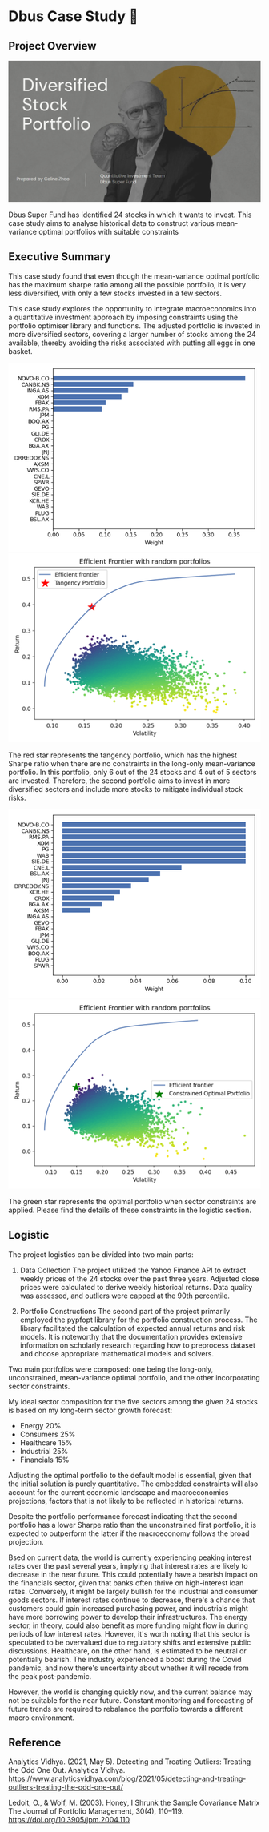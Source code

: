 # Dbus Case Study 🚎
## Project Overview
[![Slides](/Resources/Images/Pictures/ppt_cover.png)](https://www.canva.com/design/DAF2omzYPZ0/7We1rvkrmcWJcc1cug6byw/edit?utm_content=DAF2omzYPZ0&utm_campaign=designshare&utm_medium=link2&utm_source=sharebutton)

Dbus Super Fund has identified 24 stocks in which it wants to invest. This case study aims to analyse historical data to construct various mean-variance optimal portfolios with suitable constraints

## Executive Summary
This case study found that even though the mean-variance optimal portfolio has the maximum sharpe ratio among all the possible portfolio, it is very less diversified, with only a few stocks invested in a few sectors.

This case study explores the opportunity to integrate macroeconomics into a quantitative investment approach by imposing constraints using the portfolio optimiser library and functions. The adjusted portfolio is invested in more diversified sectors, covering a larger number of stocks among the 24 available, thereby avoiding the risks associated with putting all eggs in one basket.

![Image_1](/Resources/Images/weights_unconstrained.png)
![Image_1](/Resources/Images/efficient_frontier_unconstrained.png)

The red star represents the tangency portfolio, which has the highest Sharpe ratio when there are no constraints in the long-only mean-variance portfolio. In this portfolio, only 6 out of the 24 stocks and 4 out of 5 sectors are invested. Therefore, the second portfolio aims to invest in more diversified sectors and include more stocks to mitigate individual stock risks.

![Image_2](/Resources/Images/weights_sector_constrained_2.png)
![Image_2](/Resources/Images/efficient_frontier_sectors_1.png)

The green star represents the optimal portfolio when sector constraints are applied. Please find the details of these constraints in the logistic section.

## Logistic
The project logistics can be divided into two main parts:

1. Data Collection
The project utilized the Yahoo Finance API to extract weekly prices of the 24 stocks over the past three years. Adjusted close prices were calculated to derive weekly historical returns. Data quality was assessed, and outliers were capped at the 90th percentile.


2. Portfolio Constructions
The second part of the project primarily employed the pypfopt library for the portfolio construction process. The library facilitated the calculation of expected annual returns and risk models. It is noteworthy that the documentation provides extensive information on scholarly research regarding how to preprocess dataset and choose appropriate mathematical models and solvers.

Two main portfolios were composed: one being the long-only, unconstrained, mean-variance optimal portfolio, and the other incorporating sector constraints.

My ideal sector composition for the five sectors among the given 24 stocks is based on my long-term sector growth forecast:
- Energy 20%
- Consumers 25%
- Healthcare 15%
- Industrial 25%
- Financials 15%

Adjusting the optimal portfolio to the default model is essential, given that the initial solution is purely quantitative. The embedded constraints will also account for the current economic landscape and macroeconomics projections, factors that is not likely to be reflected in historical returns.

Despite the portfolio performance forecast indicating that the second portfolio has a lower Sharpe ratio than the unconstrained first portfolio, it is expected to outperform the latter if the macroeconomy follows the broad projection.

Bsed on current data, the world is currently experiencing peaking interest rates over the past several years, implying that interest rates are likely to decrease in the near future. This could potentially have a bearish impact on the financials sector, given that banks often thrive on high-interest loan rates. Conversely, it might be largely bullish for the industrial and consumer goods sectors. If interest rates continue to decrease, there's a chance that customers could gain increased purchasing power, and industrials might have more borrowing power to develop their infrastructures. The energy sector, in theory, could also benefit as more funding might flow in during periods of low interest rates. However, it's worth noting that this sector is speculated to be overvalued due to regulatory shifts and extensive public discussions. Healthcare, on the other hand, is estimated to be neutral or potentially bearish. The industry experienced a boost during the Covid pandemic, and now there's uncertainty about whether it will recede from the peak post-pandemic.

However, the world is changing quickly now, and the current balance may not be suitable for the near future. Constant monitoring and forecasting of future trends are required to rebalance the portfolio towards a different macro environment.


## Reference

Analytics Vidhya. (2021, May 5). Detecting and Treating Outliers: Treating the Odd One Out. Analytics Vidhya. https://www.analyticsvidhya.com/blog/2021/05/detecting-and-treating-outliers-treating-the-odd-one-out/

Ledoit, O., & Wolf, M. (2003). Honey, I Shrunk the Sample Covariance Matrix The Journal of Portfolio Management, 30(4), 110–119. https://doi.org/10.3905/jpm.2004.110
